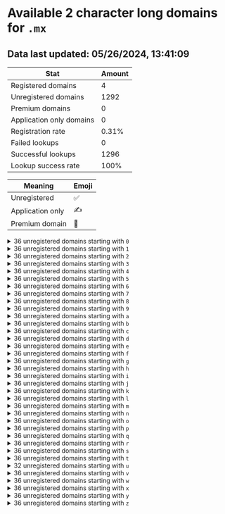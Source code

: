 # Available 2 character long domains for `.mx`

## Data last updated: 05/26/2024, 13:41:09

|Stat|Amount|
|--|--|
|Registered domains|4|
|Unregistered domains|1292|
|Premium domains|0|
|Application only domains|0|
|Registration rate|0.31%|
|Failed lookups|0|
|Successful lookups|1296|
|Lookup success rate|100%|


|Meaning|Emoji|
|--|--|
|Unregistered|:white_check_mark:|
|Application only|:writing_hand:|
|Premium domain|:gem:|

<details>
<summary>36 unregistered domains starting with <bold><code>0</code></bold></summary>

|Type|Domain|
|--|--|
|:white_check_mark:|`00.mx`|
|:white_check_mark:|`01.mx`|
|:white_check_mark:|`02.mx`|
|:white_check_mark:|`03.mx`|
|:white_check_mark:|`04.mx`|
|:white_check_mark:|`05.mx`|
|:white_check_mark:|`06.mx`|
|:white_check_mark:|`07.mx`|
|:white_check_mark:|`08.mx`|
|:white_check_mark:|`09.mx`|
|:white_check_mark:|`0a.mx`|
|:white_check_mark:|`0b.mx`|
|:white_check_mark:|`0c.mx`|
|:white_check_mark:|`0d.mx`|
|:white_check_mark:|`0e.mx`|
|:white_check_mark:|`0f.mx`|
|:white_check_mark:|`0g.mx`|
|:white_check_mark:|`0h.mx`|
|:white_check_mark:|`0i.mx`|
|:white_check_mark:|`0j.mx`|
|:white_check_mark:|`0k.mx`|
|:white_check_mark:|`0l.mx`|
|:white_check_mark:|`0m.mx`|
|:white_check_mark:|`0n.mx`|
|:white_check_mark:|`0o.mx`|
|:white_check_mark:|`0p.mx`|
|:white_check_mark:|`0q.mx`|
|:white_check_mark:|`0r.mx`|
|:white_check_mark:|`0s.mx`|
|:white_check_mark:|`0t.mx`|
|:white_check_mark:|`0u.mx`|
|:white_check_mark:|`0v.mx`|
|:white_check_mark:|`0w.mx`|
|:white_check_mark:|`0x.mx`|
|:white_check_mark:|`0y.mx`|
|:white_check_mark:|`0z.mx`|
</details>
<details>
<summary>36 unregistered domains starting with <bold><code>1</code></bold></summary>

|Type|Domain|
|--|--|
|:white_check_mark:|`10.mx`|
|:white_check_mark:|`11.mx`|
|:white_check_mark:|`12.mx`|
|:white_check_mark:|`13.mx`|
|:white_check_mark:|`14.mx`|
|:white_check_mark:|`15.mx`|
|:white_check_mark:|`16.mx`|
|:white_check_mark:|`17.mx`|
|:white_check_mark:|`18.mx`|
|:white_check_mark:|`19.mx`|
|:white_check_mark:|`1a.mx`|
|:white_check_mark:|`1b.mx`|
|:white_check_mark:|`1c.mx`|
|:white_check_mark:|`1d.mx`|
|:white_check_mark:|`1e.mx`|
|:white_check_mark:|`1f.mx`|
|:white_check_mark:|`1g.mx`|
|:white_check_mark:|`1h.mx`|
|:white_check_mark:|`1i.mx`|
|:white_check_mark:|`1j.mx`|
|:white_check_mark:|`1k.mx`|
|:white_check_mark:|`1l.mx`|
|:white_check_mark:|`1m.mx`|
|:white_check_mark:|`1n.mx`|
|:white_check_mark:|`1o.mx`|
|:white_check_mark:|`1p.mx`|
|:white_check_mark:|`1q.mx`|
|:white_check_mark:|`1r.mx`|
|:white_check_mark:|`1s.mx`|
|:white_check_mark:|`1t.mx`|
|:white_check_mark:|`1u.mx`|
|:white_check_mark:|`1v.mx`|
|:white_check_mark:|`1w.mx`|
|:white_check_mark:|`1x.mx`|
|:white_check_mark:|`1y.mx`|
|:white_check_mark:|`1z.mx`|
</details>
<details>
<summary>36 unregistered domains starting with <bold><code>2</code></bold></summary>

|Type|Domain|
|--|--|
|:white_check_mark:|`20.mx`|
|:white_check_mark:|`21.mx`|
|:white_check_mark:|`22.mx`|
|:white_check_mark:|`23.mx`|
|:white_check_mark:|`24.mx`|
|:white_check_mark:|`25.mx`|
|:white_check_mark:|`26.mx`|
|:white_check_mark:|`27.mx`|
|:white_check_mark:|`28.mx`|
|:white_check_mark:|`29.mx`|
|:white_check_mark:|`2a.mx`|
|:white_check_mark:|`2b.mx`|
|:white_check_mark:|`2c.mx`|
|:white_check_mark:|`2d.mx`|
|:white_check_mark:|`2e.mx`|
|:white_check_mark:|`2f.mx`|
|:white_check_mark:|`2g.mx`|
|:white_check_mark:|`2h.mx`|
|:white_check_mark:|`2i.mx`|
|:white_check_mark:|`2j.mx`|
|:white_check_mark:|`2k.mx`|
|:white_check_mark:|`2l.mx`|
|:white_check_mark:|`2m.mx`|
|:white_check_mark:|`2n.mx`|
|:white_check_mark:|`2o.mx`|
|:white_check_mark:|`2p.mx`|
|:white_check_mark:|`2q.mx`|
|:white_check_mark:|`2r.mx`|
|:white_check_mark:|`2s.mx`|
|:white_check_mark:|`2t.mx`|
|:white_check_mark:|`2u.mx`|
|:white_check_mark:|`2v.mx`|
|:white_check_mark:|`2w.mx`|
|:white_check_mark:|`2x.mx`|
|:white_check_mark:|`2y.mx`|
|:white_check_mark:|`2z.mx`|
</details>
<details>
<summary>36 unregistered domains starting with <bold><code>3</code></bold></summary>

|Type|Domain|
|--|--|
|:white_check_mark:|`30.mx`|
|:white_check_mark:|`31.mx`|
|:white_check_mark:|`32.mx`|
|:white_check_mark:|`33.mx`|
|:white_check_mark:|`34.mx`|
|:white_check_mark:|`35.mx`|
|:white_check_mark:|`36.mx`|
|:white_check_mark:|`37.mx`|
|:white_check_mark:|`38.mx`|
|:white_check_mark:|`39.mx`|
|:white_check_mark:|`3a.mx`|
|:white_check_mark:|`3b.mx`|
|:white_check_mark:|`3c.mx`|
|:white_check_mark:|`3d.mx`|
|:white_check_mark:|`3e.mx`|
|:white_check_mark:|`3f.mx`|
|:white_check_mark:|`3g.mx`|
|:white_check_mark:|`3h.mx`|
|:white_check_mark:|`3i.mx`|
|:white_check_mark:|`3j.mx`|
|:white_check_mark:|`3k.mx`|
|:white_check_mark:|`3l.mx`|
|:white_check_mark:|`3m.mx`|
|:white_check_mark:|`3n.mx`|
|:white_check_mark:|`3o.mx`|
|:white_check_mark:|`3p.mx`|
|:white_check_mark:|`3q.mx`|
|:white_check_mark:|`3r.mx`|
|:white_check_mark:|`3s.mx`|
|:white_check_mark:|`3t.mx`|
|:white_check_mark:|`3u.mx`|
|:white_check_mark:|`3v.mx`|
|:white_check_mark:|`3w.mx`|
|:white_check_mark:|`3x.mx`|
|:white_check_mark:|`3y.mx`|
|:white_check_mark:|`3z.mx`|
</details>
<details>
<summary>36 unregistered domains starting with <bold><code>4</code></bold></summary>

|Type|Domain|
|--|--|
|:white_check_mark:|`40.mx`|
|:white_check_mark:|`41.mx`|
|:white_check_mark:|`42.mx`|
|:white_check_mark:|`43.mx`|
|:white_check_mark:|`44.mx`|
|:white_check_mark:|`45.mx`|
|:white_check_mark:|`46.mx`|
|:white_check_mark:|`47.mx`|
|:white_check_mark:|`48.mx`|
|:white_check_mark:|`49.mx`|
|:white_check_mark:|`4a.mx`|
|:white_check_mark:|`4b.mx`|
|:white_check_mark:|`4c.mx`|
|:white_check_mark:|`4d.mx`|
|:white_check_mark:|`4e.mx`|
|:white_check_mark:|`4f.mx`|
|:white_check_mark:|`4g.mx`|
|:white_check_mark:|`4h.mx`|
|:white_check_mark:|`4i.mx`|
|:white_check_mark:|`4j.mx`|
|:white_check_mark:|`4k.mx`|
|:white_check_mark:|`4l.mx`|
|:white_check_mark:|`4m.mx`|
|:white_check_mark:|`4n.mx`|
|:white_check_mark:|`4o.mx`|
|:white_check_mark:|`4p.mx`|
|:white_check_mark:|`4q.mx`|
|:white_check_mark:|`4r.mx`|
|:white_check_mark:|`4s.mx`|
|:white_check_mark:|`4t.mx`|
|:white_check_mark:|`4u.mx`|
|:white_check_mark:|`4v.mx`|
|:white_check_mark:|`4w.mx`|
|:white_check_mark:|`4x.mx`|
|:white_check_mark:|`4y.mx`|
|:white_check_mark:|`4z.mx`|
</details>
<details>
<summary>36 unregistered domains starting with <bold><code>5</code></bold></summary>

|Type|Domain|
|--|--|
|:white_check_mark:|`50.mx`|
|:white_check_mark:|`51.mx`|
|:white_check_mark:|`52.mx`|
|:white_check_mark:|`53.mx`|
|:white_check_mark:|`54.mx`|
|:white_check_mark:|`55.mx`|
|:white_check_mark:|`56.mx`|
|:white_check_mark:|`57.mx`|
|:white_check_mark:|`58.mx`|
|:white_check_mark:|`59.mx`|
|:white_check_mark:|`5a.mx`|
|:white_check_mark:|`5b.mx`|
|:white_check_mark:|`5c.mx`|
|:white_check_mark:|`5d.mx`|
|:white_check_mark:|`5e.mx`|
|:white_check_mark:|`5f.mx`|
|:white_check_mark:|`5g.mx`|
|:white_check_mark:|`5h.mx`|
|:white_check_mark:|`5i.mx`|
|:white_check_mark:|`5j.mx`|
|:white_check_mark:|`5k.mx`|
|:white_check_mark:|`5l.mx`|
|:white_check_mark:|`5m.mx`|
|:white_check_mark:|`5n.mx`|
|:white_check_mark:|`5o.mx`|
|:white_check_mark:|`5p.mx`|
|:white_check_mark:|`5q.mx`|
|:white_check_mark:|`5r.mx`|
|:white_check_mark:|`5s.mx`|
|:white_check_mark:|`5t.mx`|
|:white_check_mark:|`5u.mx`|
|:white_check_mark:|`5v.mx`|
|:white_check_mark:|`5w.mx`|
|:white_check_mark:|`5x.mx`|
|:white_check_mark:|`5y.mx`|
|:white_check_mark:|`5z.mx`|
</details>
<details>
<summary>36 unregistered domains starting with <bold><code>6</code></bold></summary>

|Type|Domain|
|--|--|
|:white_check_mark:|`60.mx`|
|:white_check_mark:|`61.mx`|
|:white_check_mark:|`62.mx`|
|:white_check_mark:|`63.mx`|
|:white_check_mark:|`64.mx`|
|:white_check_mark:|`65.mx`|
|:white_check_mark:|`66.mx`|
|:white_check_mark:|`67.mx`|
|:white_check_mark:|`68.mx`|
|:white_check_mark:|`69.mx`|
|:white_check_mark:|`6a.mx`|
|:white_check_mark:|`6b.mx`|
|:white_check_mark:|`6c.mx`|
|:white_check_mark:|`6d.mx`|
|:white_check_mark:|`6e.mx`|
|:white_check_mark:|`6f.mx`|
|:white_check_mark:|`6g.mx`|
|:white_check_mark:|`6h.mx`|
|:white_check_mark:|`6i.mx`|
|:white_check_mark:|`6j.mx`|
|:white_check_mark:|`6k.mx`|
|:white_check_mark:|`6l.mx`|
|:white_check_mark:|`6m.mx`|
|:white_check_mark:|`6n.mx`|
|:white_check_mark:|`6o.mx`|
|:white_check_mark:|`6p.mx`|
|:white_check_mark:|`6q.mx`|
|:white_check_mark:|`6r.mx`|
|:white_check_mark:|`6s.mx`|
|:white_check_mark:|`6t.mx`|
|:white_check_mark:|`6u.mx`|
|:white_check_mark:|`6v.mx`|
|:white_check_mark:|`6w.mx`|
|:white_check_mark:|`6x.mx`|
|:white_check_mark:|`6y.mx`|
|:white_check_mark:|`6z.mx`|
</details>
<details>
<summary>36 unregistered domains starting with <bold><code>7</code></bold></summary>

|Type|Domain|
|--|--|
|:white_check_mark:|`70.mx`|
|:white_check_mark:|`71.mx`|
|:white_check_mark:|`72.mx`|
|:white_check_mark:|`73.mx`|
|:white_check_mark:|`74.mx`|
|:white_check_mark:|`75.mx`|
|:white_check_mark:|`76.mx`|
|:white_check_mark:|`77.mx`|
|:white_check_mark:|`78.mx`|
|:white_check_mark:|`79.mx`|
|:white_check_mark:|`7a.mx`|
|:white_check_mark:|`7b.mx`|
|:white_check_mark:|`7c.mx`|
|:white_check_mark:|`7d.mx`|
|:white_check_mark:|`7e.mx`|
|:white_check_mark:|`7f.mx`|
|:white_check_mark:|`7g.mx`|
|:white_check_mark:|`7h.mx`|
|:white_check_mark:|`7i.mx`|
|:white_check_mark:|`7j.mx`|
|:white_check_mark:|`7k.mx`|
|:white_check_mark:|`7l.mx`|
|:white_check_mark:|`7m.mx`|
|:white_check_mark:|`7n.mx`|
|:white_check_mark:|`7o.mx`|
|:white_check_mark:|`7p.mx`|
|:white_check_mark:|`7q.mx`|
|:white_check_mark:|`7r.mx`|
|:white_check_mark:|`7s.mx`|
|:white_check_mark:|`7t.mx`|
|:white_check_mark:|`7u.mx`|
|:white_check_mark:|`7v.mx`|
|:white_check_mark:|`7w.mx`|
|:white_check_mark:|`7x.mx`|
|:white_check_mark:|`7y.mx`|
|:white_check_mark:|`7z.mx`|
</details>
<details>
<summary>36 unregistered domains starting with <bold><code>8</code></bold></summary>

|Type|Domain|
|--|--|
|:white_check_mark:|`80.mx`|
|:white_check_mark:|`81.mx`|
|:white_check_mark:|`82.mx`|
|:white_check_mark:|`83.mx`|
|:white_check_mark:|`84.mx`|
|:white_check_mark:|`85.mx`|
|:white_check_mark:|`86.mx`|
|:white_check_mark:|`87.mx`|
|:white_check_mark:|`88.mx`|
|:white_check_mark:|`89.mx`|
|:white_check_mark:|`8a.mx`|
|:white_check_mark:|`8b.mx`|
|:white_check_mark:|`8c.mx`|
|:white_check_mark:|`8d.mx`|
|:white_check_mark:|`8e.mx`|
|:white_check_mark:|`8f.mx`|
|:white_check_mark:|`8g.mx`|
|:white_check_mark:|`8h.mx`|
|:white_check_mark:|`8i.mx`|
|:white_check_mark:|`8j.mx`|
|:white_check_mark:|`8k.mx`|
|:white_check_mark:|`8l.mx`|
|:white_check_mark:|`8m.mx`|
|:white_check_mark:|`8n.mx`|
|:white_check_mark:|`8o.mx`|
|:white_check_mark:|`8p.mx`|
|:white_check_mark:|`8q.mx`|
|:white_check_mark:|`8r.mx`|
|:white_check_mark:|`8s.mx`|
|:white_check_mark:|`8t.mx`|
|:white_check_mark:|`8u.mx`|
|:white_check_mark:|`8v.mx`|
|:white_check_mark:|`8w.mx`|
|:white_check_mark:|`8x.mx`|
|:white_check_mark:|`8y.mx`|
|:white_check_mark:|`8z.mx`|
</details>
<details>
<summary>36 unregistered domains starting with <bold><code>9</code></bold></summary>

|Type|Domain|
|--|--|
|:white_check_mark:|`90.mx`|
|:white_check_mark:|`91.mx`|
|:white_check_mark:|`92.mx`|
|:white_check_mark:|`93.mx`|
|:white_check_mark:|`94.mx`|
|:white_check_mark:|`95.mx`|
|:white_check_mark:|`96.mx`|
|:white_check_mark:|`97.mx`|
|:white_check_mark:|`98.mx`|
|:white_check_mark:|`99.mx`|
|:white_check_mark:|`9a.mx`|
|:white_check_mark:|`9b.mx`|
|:white_check_mark:|`9c.mx`|
|:white_check_mark:|`9d.mx`|
|:white_check_mark:|`9e.mx`|
|:white_check_mark:|`9f.mx`|
|:white_check_mark:|`9g.mx`|
|:white_check_mark:|`9h.mx`|
|:white_check_mark:|`9i.mx`|
|:white_check_mark:|`9j.mx`|
|:white_check_mark:|`9k.mx`|
|:white_check_mark:|`9l.mx`|
|:white_check_mark:|`9m.mx`|
|:white_check_mark:|`9n.mx`|
|:white_check_mark:|`9o.mx`|
|:white_check_mark:|`9p.mx`|
|:white_check_mark:|`9q.mx`|
|:white_check_mark:|`9r.mx`|
|:white_check_mark:|`9s.mx`|
|:white_check_mark:|`9t.mx`|
|:white_check_mark:|`9u.mx`|
|:white_check_mark:|`9v.mx`|
|:white_check_mark:|`9w.mx`|
|:white_check_mark:|`9x.mx`|
|:white_check_mark:|`9y.mx`|
|:white_check_mark:|`9z.mx`|
</details>
<details>
<summary>36 unregistered domains starting with <bold><code>a</code></bold></summary>

|Type|Domain|
|--|--|
|:white_check_mark:|`a0.mx`|
|:white_check_mark:|`a1.mx`|
|:white_check_mark:|`a2.mx`|
|:white_check_mark:|`a3.mx`|
|:white_check_mark:|`a4.mx`|
|:white_check_mark:|`a5.mx`|
|:white_check_mark:|`a6.mx`|
|:white_check_mark:|`a7.mx`|
|:white_check_mark:|`a8.mx`|
|:white_check_mark:|`a9.mx`|
|:white_check_mark:|`aa.mx`|
|:white_check_mark:|`ab.mx`|
|:white_check_mark:|`ac.mx`|
|:white_check_mark:|`ad.mx`|
|:white_check_mark:|`ae.mx`|
|:white_check_mark:|`af.mx`|
|:white_check_mark:|`ag.mx`|
|:white_check_mark:|`ah.mx`|
|:white_check_mark:|`ai.mx`|
|:white_check_mark:|`aj.mx`|
|:white_check_mark:|`ak.mx`|
|:white_check_mark:|`al.mx`|
|:white_check_mark:|`am.mx`|
|:white_check_mark:|`an.mx`|
|:white_check_mark:|`ao.mx`|
|:white_check_mark:|`ap.mx`|
|:white_check_mark:|`aq.mx`|
|:white_check_mark:|`ar.mx`|
|:white_check_mark:|`as.mx`|
|:white_check_mark:|`at.mx`|
|:white_check_mark:|`au.mx`|
|:white_check_mark:|`av.mx`|
|:white_check_mark:|`aw.mx`|
|:white_check_mark:|`ax.mx`|
|:white_check_mark:|`ay.mx`|
|:white_check_mark:|`az.mx`|
</details>
<details>
<summary>36 unregistered domains starting with <bold><code>b</code></bold></summary>

|Type|Domain|
|--|--|
|:white_check_mark:|`b0.mx`|
|:white_check_mark:|`b1.mx`|
|:white_check_mark:|`b2.mx`|
|:white_check_mark:|`b3.mx`|
|:white_check_mark:|`b4.mx`|
|:white_check_mark:|`b5.mx`|
|:white_check_mark:|`b6.mx`|
|:white_check_mark:|`b7.mx`|
|:white_check_mark:|`b8.mx`|
|:white_check_mark:|`b9.mx`|
|:white_check_mark:|`ba.mx`|
|:white_check_mark:|`bb.mx`|
|:white_check_mark:|`bc.mx`|
|:white_check_mark:|`bd.mx`|
|:white_check_mark:|`be.mx`|
|:white_check_mark:|`bf.mx`|
|:white_check_mark:|`bg.mx`|
|:white_check_mark:|`bh.mx`|
|:white_check_mark:|`bi.mx`|
|:white_check_mark:|`bj.mx`|
|:white_check_mark:|`bk.mx`|
|:white_check_mark:|`bl.mx`|
|:white_check_mark:|`bm.mx`|
|:white_check_mark:|`bn.mx`|
|:white_check_mark:|`bo.mx`|
|:white_check_mark:|`bp.mx`|
|:white_check_mark:|`bq.mx`|
|:white_check_mark:|`br.mx`|
|:white_check_mark:|`bs.mx`|
|:white_check_mark:|`bt.mx`|
|:white_check_mark:|`bu.mx`|
|:white_check_mark:|`bv.mx`|
|:white_check_mark:|`bw.mx`|
|:white_check_mark:|`bx.mx`|
|:white_check_mark:|`by.mx`|
|:white_check_mark:|`bz.mx`|
</details>
<details>
<summary>36 unregistered domains starting with <bold><code>c</code></bold></summary>

|Type|Domain|
|--|--|
|:white_check_mark:|`c0.mx`|
|:white_check_mark:|`c1.mx`|
|:white_check_mark:|`c2.mx`|
|:white_check_mark:|`c3.mx`|
|:white_check_mark:|`c4.mx`|
|:white_check_mark:|`c5.mx`|
|:white_check_mark:|`c6.mx`|
|:white_check_mark:|`c7.mx`|
|:white_check_mark:|`c8.mx`|
|:white_check_mark:|`c9.mx`|
|:white_check_mark:|`ca.mx`|
|:white_check_mark:|`cb.mx`|
|:white_check_mark:|`cc.mx`|
|:white_check_mark:|`cd.mx`|
|:white_check_mark:|`ce.mx`|
|:white_check_mark:|`cf.mx`|
|:white_check_mark:|`cg.mx`|
|:white_check_mark:|`ch.mx`|
|:white_check_mark:|`ci.mx`|
|:white_check_mark:|`cj.mx`|
|:white_check_mark:|`ck.mx`|
|:white_check_mark:|`cl.mx`|
|:white_check_mark:|`cm.mx`|
|:white_check_mark:|`cn.mx`|
|:white_check_mark:|`co.mx`|
|:white_check_mark:|`cp.mx`|
|:white_check_mark:|`cq.mx`|
|:white_check_mark:|`cr.mx`|
|:white_check_mark:|`cs.mx`|
|:white_check_mark:|`ct.mx`|
|:white_check_mark:|`cu.mx`|
|:white_check_mark:|`cv.mx`|
|:white_check_mark:|`cw.mx`|
|:white_check_mark:|`cx.mx`|
|:white_check_mark:|`cy.mx`|
|:white_check_mark:|`cz.mx`|
</details>
<details>
<summary>36 unregistered domains starting with <bold><code>d</code></bold></summary>

|Type|Domain|
|--|--|
|:white_check_mark:|`d0.mx`|
|:white_check_mark:|`d1.mx`|
|:white_check_mark:|`d2.mx`|
|:white_check_mark:|`d3.mx`|
|:white_check_mark:|`d4.mx`|
|:white_check_mark:|`d5.mx`|
|:white_check_mark:|`d6.mx`|
|:white_check_mark:|`d7.mx`|
|:white_check_mark:|`d8.mx`|
|:white_check_mark:|`d9.mx`|
|:white_check_mark:|`da.mx`|
|:white_check_mark:|`db.mx`|
|:white_check_mark:|`dc.mx`|
|:white_check_mark:|`dd.mx`|
|:white_check_mark:|`de.mx`|
|:white_check_mark:|`df.mx`|
|:white_check_mark:|`dg.mx`|
|:white_check_mark:|`dh.mx`|
|:white_check_mark:|`di.mx`|
|:white_check_mark:|`dj.mx`|
|:white_check_mark:|`dk.mx`|
|:white_check_mark:|`dl.mx`|
|:white_check_mark:|`dm.mx`|
|:white_check_mark:|`dn.mx`|
|:white_check_mark:|`do.mx`|
|:white_check_mark:|`dp.mx`|
|:white_check_mark:|`dq.mx`|
|:white_check_mark:|`dr.mx`|
|:white_check_mark:|`ds.mx`|
|:white_check_mark:|`dt.mx`|
|:white_check_mark:|`du.mx`|
|:white_check_mark:|`dv.mx`|
|:white_check_mark:|`dw.mx`|
|:white_check_mark:|`dx.mx`|
|:white_check_mark:|`dy.mx`|
|:white_check_mark:|`dz.mx`|
</details>
<details>
<summary>36 unregistered domains starting with <bold><code>e</code></bold></summary>

|Type|Domain|
|--|--|
|:white_check_mark:|`e0.mx`|
|:white_check_mark:|`e1.mx`|
|:white_check_mark:|`e2.mx`|
|:white_check_mark:|`e3.mx`|
|:white_check_mark:|`e4.mx`|
|:white_check_mark:|`e5.mx`|
|:white_check_mark:|`e6.mx`|
|:white_check_mark:|`e7.mx`|
|:white_check_mark:|`e8.mx`|
|:white_check_mark:|`e9.mx`|
|:white_check_mark:|`ea.mx`|
|:white_check_mark:|`eb.mx`|
|:white_check_mark:|`ec.mx`|
|:white_check_mark:|`ed.mx`|
|:white_check_mark:|`ee.mx`|
|:white_check_mark:|`ef.mx`|
|:white_check_mark:|`eg.mx`|
|:white_check_mark:|`eh.mx`|
|:white_check_mark:|`ei.mx`|
|:white_check_mark:|`ej.mx`|
|:white_check_mark:|`ek.mx`|
|:white_check_mark:|`el.mx`|
|:white_check_mark:|`em.mx`|
|:white_check_mark:|`en.mx`|
|:white_check_mark:|`eo.mx`|
|:white_check_mark:|`ep.mx`|
|:white_check_mark:|`eq.mx`|
|:white_check_mark:|`er.mx`|
|:white_check_mark:|`es.mx`|
|:white_check_mark:|`et.mx`|
|:white_check_mark:|`eu.mx`|
|:white_check_mark:|`ev.mx`|
|:white_check_mark:|`ew.mx`|
|:white_check_mark:|`ex.mx`|
|:white_check_mark:|`ey.mx`|
|:white_check_mark:|`ez.mx`|
</details>
<details>
<summary>36 unregistered domains starting with <bold><code>f</code></bold></summary>

|Type|Domain|
|--|--|
|:white_check_mark:|`f0.mx`|
|:white_check_mark:|`f1.mx`|
|:white_check_mark:|`f2.mx`|
|:white_check_mark:|`f3.mx`|
|:white_check_mark:|`f4.mx`|
|:white_check_mark:|`f5.mx`|
|:white_check_mark:|`f6.mx`|
|:white_check_mark:|`f7.mx`|
|:white_check_mark:|`f8.mx`|
|:white_check_mark:|`f9.mx`|
|:white_check_mark:|`fa.mx`|
|:white_check_mark:|`fb.mx`|
|:white_check_mark:|`fc.mx`|
|:white_check_mark:|`fd.mx`|
|:white_check_mark:|`fe.mx`|
|:white_check_mark:|`ff.mx`|
|:white_check_mark:|`fg.mx`|
|:white_check_mark:|`fh.mx`|
|:white_check_mark:|`fi.mx`|
|:white_check_mark:|`fj.mx`|
|:white_check_mark:|`fk.mx`|
|:white_check_mark:|`fl.mx`|
|:white_check_mark:|`fm.mx`|
|:white_check_mark:|`fn.mx`|
|:white_check_mark:|`fo.mx`|
|:white_check_mark:|`fp.mx`|
|:white_check_mark:|`fq.mx`|
|:white_check_mark:|`fr.mx`|
|:white_check_mark:|`fs.mx`|
|:white_check_mark:|`ft.mx`|
|:white_check_mark:|`fu.mx`|
|:white_check_mark:|`fv.mx`|
|:white_check_mark:|`fw.mx`|
|:white_check_mark:|`fx.mx`|
|:white_check_mark:|`fy.mx`|
|:white_check_mark:|`fz.mx`|
</details>
<details>
<summary>36 unregistered domains starting with <bold><code>g</code></bold></summary>

|Type|Domain|
|--|--|
|:white_check_mark:|`g0.mx`|
|:white_check_mark:|`g1.mx`|
|:white_check_mark:|`g2.mx`|
|:white_check_mark:|`g3.mx`|
|:white_check_mark:|`g4.mx`|
|:white_check_mark:|`g5.mx`|
|:white_check_mark:|`g6.mx`|
|:white_check_mark:|`g7.mx`|
|:white_check_mark:|`g8.mx`|
|:white_check_mark:|`g9.mx`|
|:white_check_mark:|`ga.mx`|
|:white_check_mark:|`gb.mx`|
|:white_check_mark:|`gc.mx`|
|:white_check_mark:|`gd.mx`|
|:white_check_mark:|`ge.mx`|
|:white_check_mark:|`gf.mx`|
|:white_check_mark:|`gg.mx`|
|:white_check_mark:|`gh.mx`|
|:white_check_mark:|`gi.mx`|
|:white_check_mark:|`gj.mx`|
|:white_check_mark:|`gk.mx`|
|:white_check_mark:|`gl.mx`|
|:white_check_mark:|`gm.mx`|
|:white_check_mark:|`gn.mx`|
|:white_check_mark:|`go.mx`|
|:white_check_mark:|`gp.mx`|
|:white_check_mark:|`gq.mx`|
|:white_check_mark:|`gr.mx`|
|:white_check_mark:|`gs.mx`|
|:white_check_mark:|`gt.mx`|
|:white_check_mark:|`gu.mx`|
|:white_check_mark:|`gv.mx`|
|:white_check_mark:|`gw.mx`|
|:white_check_mark:|`gx.mx`|
|:white_check_mark:|`gy.mx`|
|:white_check_mark:|`gz.mx`|
</details>
<details>
<summary>36 unregistered domains starting with <bold><code>h</code></bold></summary>

|Type|Domain|
|--|--|
|:white_check_mark:|`h0.mx`|
|:white_check_mark:|`h1.mx`|
|:white_check_mark:|`h2.mx`|
|:white_check_mark:|`h3.mx`|
|:white_check_mark:|`h4.mx`|
|:white_check_mark:|`h5.mx`|
|:white_check_mark:|`h6.mx`|
|:white_check_mark:|`h7.mx`|
|:white_check_mark:|`h8.mx`|
|:white_check_mark:|`h9.mx`|
|:white_check_mark:|`ha.mx`|
|:white_check_mark:|`hb.mx`|
|:white_check_mark:|`hc.mx`|
|:white_check_mark:|`hd.mx`|
|:white_check_mark:|`he.mx`|
|:white_check_mark:|`hf.mx`|
|:white_check_mark:|`hg.mx`|
|:white_check_mark:|`hh.mx`|
|:white_check_mark:|`hi.mx`|
|:white_check_mark:|`hj.mx`|
|:white_check_mark:|`hk.mx`|
|:white_check_mark:|`hl.mx`|
|:white_check_mark:|`hm.mx`|
|:white_check_mark:|`hn.mx`|
|:white_check_mark:|`ho.mx`|
|:white_check_mark:|`hp.mx`|
|:white_check_mark:|`hq.mx`|
|:white_check_mark:|`hr.mx`|
|:white_check_mark:|`hs.mx`|
|:white_check_mark:|`ht.mx`|
|:white_check_mark:|`hu.mx`|
|:white_check_mark:|`hv.mx`|
|:white_check_mark:|`hw.mx`|
|:white_check_mark:|`hx.mx`|
|:white_check_mark:|`hy.mx`|
|:white_check_mark:|`hz.mx`|
</details>
<details>
<summary>36 unregistered domains starting with <bold><code>i</code></bold></summary>

|Type|Domain|
|--|--|
|:white_check_mark:|`i0.mx`|
|:white_check_mark:|`i1.mx`|
|:white_check_mark:|`i2.mx`|
|:white_check_mark:|`i3.mx`|
|:white_check_mark:|`i4.mx`|
|:white_check_mark:|`i5.mx`|
|:white_check_mark:|`i6.mx`|
|:white_check_mark:|`i7.mx`|
|:white_check_mark:|`i8.mx`|
|:white_check_mark:|`i9.mx`|
|:white_check_mark:|`ia.mx`|
|:white_check_mark:|`ib.mx`|
|:white_check_mark:|`ic.mx`|
|:white_check_mark:|`id.mx`|
|:white_check_mark:|`ie.mx`|
|:white_check_mark:|`if.mx`|
|:white_check_mark:|`ig.mx`|
|:white_check_mark:|`ih.mx`|
|:white_check_mark:|`ii.mx`|
|:white_check_mark:|`ij.mx`|
|:white_check_mark:|`ik.mx`|
|:white_check_mark:|`il.mx`|
|:white_check_mark:|`im.mx`|
|:white_check_mark:|`in.mx`|
|:white_check_mark:|`io.mx`|
|:white_check_mark:|`ip.mx`|
|:white_check_mark:|`iq.mx`|
|:white_check_mark:|`ir.mx`|
|:white_check_mark:|`is.mx`|
|:white_check_mark:|`it.mx`|
|:white_check_mark:|`iu.mx`|
|:white_check_mark:|`iv.mx`|
|:white_check_mark:|`iw.mx`|
|:white_check_mark:|`ix.mx`|
|:white_check_mark:|`iy.mx`|
|:white_check_mark:|`iz.mx`|
</details>
<details>
<summary>36 unregistered domains starting with <bold><code>j</code></bold></summary>

|Type|Domain|
|--|--|
|:white_check_mark:|`j0.mx`|
|:white_check_mark:|`j1.mx`|
|:white_check_mark:|`j2.mx`|
|:white_check_mark:|`j3.mx`|
|:white_check_mark:|`j4.mx`|
|:white_check_mark:|`j5.mx`|
|:white_check_mark:|`j6.mx`|
|:white_check_mark:|`j7.mx`|
|:white_check_mark:|`j8.mx`|
|:white_check_mark:|`j9.mx`|
|:white_check_mark:|`ja.mx`|
|:white_check_mark:|`jb.mx`|
|:white_check_mark:|`jc.mx`|
|:white_check_mark:|`jd.mx`|
|:white_check_mark:|`je.mx`|
|:white_check_mark:|`jf.mx`|
|:white_check_mark:|`jg.mx`|
|:white_check_mark:|`jh.mx`|
|:white_check_mark:|`ji.mx`|
|:white_check_mark:|`jj.mx`|
|:white_check_mark:|`jk.mx`|
|:white_check_mark:|`jl.mx`|
|:white_check_mark:|`jm.mx`|
|:white_check_mark:|`jn.mx`|
|:white_check_mark:|`jo.mx`|
|:white_check_mark:|`jp.mx`|
|:white_check_mark:|`jq.mx`|
|:white_check_mark:|`jr.mx`|
|:white_check_mark:|`js.mx`|
|:white_check_mark:|`jt.mx`|
|:white_check_mark:|`ju.mx`|
|:white_check_mark:|`jv.mx`|
|:white_check_mark:|`jw.mx`|
|:white_check_mark:|`jx.mx`|
|:white_check_mark:|`jy.mx`|
|:white_check_mark:|`jz.mx`|
</details>
<details>
<summary>36 unregistered domains starting with <bold><code>k</code></bold></summary>

|Type|Domain|
|--|--|
|:white_check_mark:|`k0.mx`|
|:white_check_mark:|`k1.mx`|
|:white_check_mark:|`k2.mx`|
|:white_check_mark:|`k3.mx`|
|:white_check_mark:|`k4.mx`|
|:white_check_mark:|`k5.mx`|
|:white_check_mark:|`k6.mx`|
|:white_check_mark:|`k7.mx`|
|:white_check_mark:|`k8.mx`|
|:white_check_mark:|`k9.mx`|
|:white_check_mark:|`ka.mx`|
|:white_check_mark:|`kb.mx`|
|:white_check_mark:|`kc.mx`|
|:white_check_mark:|`kd.mx`|
|:white_check_mark:|`ke.mx`|
|:white_check_mark:|`kf.mx`|
|:white_check_mark:|`kg.mx`|
|:white_check_mark:|`kh.mx`|
|:white_check_mark:|`ki.mx`|
|:white_check_mark:|`kj.mx`|
|:white_check_mark:|`kk.mx`|
|:white_check_mark:|`kl.mx`|
|:white_check_mark:|`km.mx`|
|:white_check_mark:|`kn.mx`|
|:white_check_mark:|`ko.mx`|
|:white_check_mark:|`kp.mx`|
|:white_check_mark:|`kq.mx`|
|:white_check_mark:|`kr.mx`|
|:white_check_mark:|`ks.mx`|
|:white_check_mark:|`kt.mx`|
|:white_check_mark:|`ku.mx`|
|:white_check_mark:|`kv.mx`|
|:white_check_mark:|`kw.mx`|
|:white_check_mark:|`kx.mx`|
|:white_check_mark:|`ky.mx`|
|:white_check_mark:|`kz.mx`|
</details>
<details>
<summary>36 unregistered domains starting with <bold><code>l</code></bold></summary>

|Type|Domain|
|--|--|
|:white_check_mark:|`l0.mx`|
|:white_check_mark:|`l1.mx`|
|:white_check_mark:|`l2.mx`|
|:white_check_mark:|`l3.mx`|
|:white_check_mark:|`l4.mx`|
|:white_check_mark:|`l5.mx`|
|:white_check_mark:|`l6.mx`|
|:white_check_mark:|`l7.mx`|
|:white_check_mark:|`l8.mx`|
|:white_check_mark:|`l9.mx`|
|:white_check_mark:|`la.mx`|
|:white_check_mark:|`lb.mx`|
|:white_check_mark:|`lc.mx`|
|:white_check_mark:|`ld.mx`|
|:white_check_mark:|`le.mx`|
|:white_check_mark:|`lf.mx`|
|:white_check_mark:|`lg.mx`|
|:white_check_mark:|`lh.mx`|
|:white_check_mark:|`li.mx`|
|:white_check_mark:|`lj.mx`|
|:white_check_mark:|`lk.mx`|
|:white_check_mark:|`ll.mx`|
|:white_check_mark:|`lm.mx`|
|:white_check_mark:|`ln.mx`|
|:white_check_mark:|`lo.mx`|
|:white_check_mark:|`lp.mx`|
|:white_check_mark:|`lq.mx`|
|:white_check_mark:|`lr.mx`|
|:white_check_mark:|`ls.mx`|
|:white_check_mark:|`lt.mx`|
|:white_check_mark:|`lu.mx`|
|:white_check_mark:|`lv.mx`|
|:white_check_mark:|`lw.mx`|
|:white_check_mark:|`lx.mx`|
|:white_check_mark:|`ly.mx`|
|:white_check_mark:|`lz.mx`|
</details>
<details>
<summary>36 unregistered domains starting with <bold><code>m</code></bold></summary>

|Type|Domain|
|--|--|
|:white_check_mark:|`m0.mx`|
|:white_check_mark:|`m1.mx`|
|:white_check_mark:|`m2.mx`|
|:white_check_mark:|`m3.mx`|
|:white_check_mark:|`m4.mx`|
|:white_check_mark:|`m5.mx`|
|:white_check_mark:|`m6.mx`|
|:white_check_mark:|`m7.mx`|
|:white_check_mark:|`m8.mx`|
|:white_check_mark:|`m9.mx`|
|:white_check_mark:|`ma.mx`|
|:white_check_mark:|`mb.mx`|
|:white_check_mark:|`mc.mx`|
|:white_check_mark:|`md.mx`|
|:white_check_mark:|`me.mx`|
|:white_check_mark:|`mf.mx`|
|:white_check_mark:|`mg.mx`|
|:white_check_mark:|`mh.mx`|
|:white_check_mark:|`mi.mx`|
|:white_check_mark:|`mj.mx`|
|:white_check_mark:|`mk.mx`|
|:white_check_mark:|`ml.mx`|
|:white_check_mark:|`mm.mx`|
|:white_check_mark:|`mn.mx`|
|:white_check_mark:|`mo.mx`|
|:white_check_mark:|`mp.mx`|
|:white_check_mark:|`mq.mx`|
|:white_check_mark:|`mr.mx`|
|:white_check_mark:|`ms.mx`|
|:white_check_mark:|`mt.mx`|
|:white_check_mark:|`mu.mx`|
|:white_check_mark:|`mv.mx`|
|:white_check_mark:|`mw.mx`|
|:white_check_mark:|`mx.mx`|
|:white_check_mark:|`my.mx`|
|:white_check_mark:|`mz.mx`|
</details>
<details>
<summary>36 unregistered domains starting with <bold><code>n</code></bold></summary>

|Type|Domain|
|--|--|
|:white_check_mark:|`n0.mx`|
|:white_check_mark:|`n1.mx`|
|:white_check_mark:|`n2.mx`|
|:white_check_mark:|`n3.mx`|
|:white_check_mark:|`n4.mx`|
|:white_check_mark:|`n5.mx`|
|:white_check_mark:|`n6.mx`|
|:white_check_mark:|`n7.mx`|
|:white_check_mark:|`n8.mx`|
|:white_check_mark:|`n9.mx`|
|:white_check_mark:|`na.mx`|
|:white_check_mark:|`nb.mx`|
|:white_check_mark:|`nc.mx`|
|:white_check_mark:|`nd.mx`|
|:white_check_mark:|`ne.mx`|
|:white_check_mark:|`nf.mx`|
|:white_check_mark:|`ng.mx`|
|:white_check_mark:|`nh.mx`|
|:white_check_mark:|`ni.mx`|
|:white_check_mark:|`nj.mx`|
|:white_check_mark:|`nk.mx`|
|:white_check_mark:|`nl.mx`|
|:white_check_mark:|`nm.mx`|
|:white_check_mark:|`nn.mx`|
|:white_check_mark:|`no.mx`|
|:white_check_mark:|`np.mx`|
|:white_check_mark:|`nq.mx`|
|:white_check_mark:|`nr.mx`|
|:white_check_mark:|`ns.mx`|
|:white_check_mark:|`nt.mx`|
|:white_check_mark:|`nu.mx`|
|:white_check_mark:|`nv.mx`|
|:white_check_mark:|`nw.mx`|
|:white_check_mark:|`nx.mx`|
|:white_check_mark:|`ny.mx`|
|:white_check_mark:|`nz.mx`|
</details>
<details>
<summary>36 unregistered domains starting with <bold><code>o</code></bold></summary>

|Type|Domain|
|--|--|
|:white_check_mark:|`o0.mx`|
|:white_check_mark:|`o1.mx`|
|:white_check_mark:|`o2.mx`|
|:white_check_mark:|`o3.mx`|
|:white_check_mark:|`o4.mx`|
|:white_check_mark:|`o5.mx`|
|:white_check_mark:|`o6.mx`|
|:white_check_mark:|`o7.mx`|
|:white_check_mark:|`o8.mx`|
|:white_check_mark:|`o9.mx`|
|:white_check_mark:|`oa.mx`|
|:white_check_mark:|`ob.mx`|
|:white_check_mark:|`oc.mx`|
|:white_check_mark:|`od.mx`|
|:white_check_mark:|`oe.mx`|
|:white_check_mark:|`of.mx`|
|:white_check_mark:|`og.mx`|
|:white_check_mark:|`oh.mx`|
|:white_check_mark:|`oi.mx`|
|:white_check_mark:|`oj.mx`|
|:white_check_mark:|`ok.mx`|
|:white_check_mark:|`ol.mx`|
|:white_check_mark:|`om.mx`|
|:white_check_mark:|`on.mx`|
|:white_check_mark:|`oo.mx`|
|:white_check_mark:|`op.mx`|
|:white_check_mark:|`oq.mx`|
|:white_check_mark:|`or.mx`|
|:white_check_mark:|`os.mx`|
|:white_check_mark:|`ot.mx`|
|:white_check_mark:|`ou.mx`|
|:white_check_mark:|`ov.mx`|
|:white_check_mark:|`ow.mx`|
|:white_check_mark:|`ox.mx`|
|:white_check_mark:|`oy.mx`|
|:white_check_mark:|`oz.mx`|
</details>
<details>
<summary>36 unregistered domains starting with <bold><code>p</code></bold></summary>

|Type|Domain|
|--|--|
|:white_check_mark:|`p0.mx`|
|:white_check_mark:|`p1.mx`|
|:white_check_mark:|`p2.mx`|
|:white_check_mark:|`p3.mx`|
|:white_check_mark:|`p4.mx`|
|:white_check_mark:|`p5.mx`|
|:white_check_mark:|`p6.mx`|
|:white_check_mark:|`p7.mx`|
|:white_check_mark:|`p8.mx`|
|:white_check_mark:|`p9.mx`|
|:white_check_mark:|`pa.mx`|
|:white_check_mark:|`pb.mx`|
|:white_check_mark:|`pc.mx`|
|:white_check_mark:|`pd.mx`|
|:white_check_mark:|`pe.mx`|
|:white_check_mark:|`pf.mx`|
|:white_check_mark:|`pg.mx`|
|:white_check_mark:|`ph.mx`|
|:white_check_mark:|`pi.mx`|
|:white_check_mark:|`pj.mx`|
|:white_check_mark:|`pk.mx`|
|:white_check_mark:|`pl.mx`|
|:white_check_mark:|`pm.mx`|
|:white_check_mark:|`pn.mx`|
|:white_check_mark:|`po.mx`|
|:white_check_mark:|`pp.mx`|
|:white_check_mark:|`pq.mx`|
|:white_check_mark:|`pr.mx`|
|:white_check_mark:|`ps.mx`|
|:white_check_mark:|`pt.mx`|
|:white_check_mark:|`pu.mx`|
|:white_check_mark:|`pv.mx`|
|:white_check_mark:|`pw.mx`|
|:white_check_mark:|`px.mx`|
|:white_check_mark:|`py.mx`|
|:white_check_mark:|`pz.mx`|
</details>
<details>
<summary>36 unregistered domains starting with <bold><code>q</code></bold></summary>

|Type|Domain|
|--|--|
|:white_check_mark:|`q0.mx`|
|:white_check_mark:|`q1.mx`|
|:white_check_mark:|`q2.mx`|
|:white_check_mark:|`q3.mx`|
|:white_check_mark:|`q4.mx`|
|:white_check_mark:|`q5.mx`|
|:white_check_mark:|`q6.mx`|
|:white_check_mark:|`q7.mx`|
|:white_check_mark:|`q8.mx`|
|:white_check_mark:|`q9.mx`|
|:white_check_mark:|`qa.mx`|
|:white_check_mark:|`qb.mx`|
|:white_check_mark:|`qc.mx`|
|:white_check_mark:|`qd.mx`|
|:white_check_mark:|`qe.mx`|
|:white_check_mark:|`qf.mx`|
|:white_check_mark:|`qg.mx`|
|:white_check_mark:|`qh.mx`|
|:white_check_mark:|`qi.mx`|
|:white_check_mark:|`qj.mx`|
|:white_check_mark:|`qk.mx`|
|:white_check_mark:|`ql.mx`|
|:white_check_mark:|`qm.mx`|
|:white_check_mark:|`qn.mx`|
|:white_check_mark:|`qo.mx`|
|:white_check_mark:|`qp.mx`|
|:white_check_mark:|`qq.mx`|
|:white_check_mark:|`qr.mx`|
|:white_check_mark:|`qs.mx`|
|:white_check_mark:|`qt.mx`|
|:white_check_mark:|`qu.mx`|
|:white_check_mark:|`qv.mx`|
|:white_check_mark:|`qw.mx`|
|:white_check_mark:|`qx.mx`|
|:white_check_mark:|`qy.mx`|
|:white_check_mark:|`qz.mx`|
</details>
<details>
<summary>36 unregistered domains starting with <bold><code>r</code></bold></summary>

|Type|Domain|
|--|--|
|:white_check_mark:|`r0.mx`|
|:white_check_mark:|`r1.mx`|
|:white_check_mark:|`r2.mx`|
|:white_check_mark:|`r3.mx`|
|:white_check_mark:|`r4.mx`|
|:white_check_mark:|`r5.mx`|
|:white_check_mark:|`r6.mx`|
|:white_check_mark:|`r7.mx`|
|:white_check_mark:|`r8.mx`|
|:white_check_mark:|`r9.mx`|
|:white_check_mark:|`ra.mx`|
|:white_check_mark:|`rb.mx`|
|:white_check_mark:|`rc.mx`|
|:white_check_mark:|`rd.mx`|
|:white_check_mark:|`re.mx`|
|:white_check_mark:|`rf.mx`|
|:white_check_mark:|`rg.mx`|
|:white_check_mark:|`rh.mx`|
|:white_check_mark:|`ri.mx`|
|:white_check_mark:|`rj.mx`|
|:white_check_mark:|`rk.mx`|
|:white_check_mark:|`rl.mx`|
|:white_check_mark:|`rm.mx`|
|:white_check_mark:|`rn.mx`|
|:white_check_mark:|`ro.mx`|
|:white_check_mark:|`rp.mx`|
|:white_check_mark:|`rq.mx`|
|:white_check_mark:|`rr.mx`|
|:white_check_mark:|`rs.mx`|
|:white_check_mark:|`rt.mx`|
|:white_check_mark:|`ru.mx`|
|:white_check_mark:|`rv.mx`|
|:white_check_mark:|`rw.mx`|
|:white_check_mark:|`rx.mx`|
|:white_check_mark:|`ry.mx`|
|:white_check_mark:|`rz.mx`|
</details>
<details>
<summary>36 unregistered domains starting with <bold><code>s</code></bold></summary>

|Type|Domain|
|--|--|
|:white_check_mark:|`s0.mx`|
|:white_check_mark:|`s1.mx`|
|:white_check_mark:|`s2.mx`|
|:white_check_mark:|`s3.mx`|
|:white_check_mark:|`s4.mx`|
|:white_check_mark:|`s5.mx`|
|:white_check_mark:|`s6.mx`|
|:white_check_mark:|`s7.mx`|
|:white_check_mark:|`s8.mx`|
|:white_check_mark:|`s9.mx`|
|:white_check_mark:|`sa.mx`|
|:white_check_mark:|`sb.mx`|
|:white_check_mark:|`sc.mx`|
|:white_check_mark:|`sd.mx`|
|:white_check_mark:|`se.mx`|
|:white_check_mark:|`sf.mx`|
|:white_check_mark:|`sg.mx`|
|:white_check_mark:|`sh.mx`|
|:white_check_mark:|`si.mx`|
|:white_check_mark:|`sj.mx`|
|:white_check_mark:|`sk.mx`|
|:white_check_mark:|`sl.mx`|
|:white_check_mark:|`sm.mx`|
|:white_check_mark:|`sn.mx`|
|:white_check_mark:|`so.mx`|
|:white_check_mark:|`sp.mx`|
|:white_check_mark:|`sq.mx`|
|:white_check_mark:|`sr.mx`|
|:white_check_mark:|`ss.mx`|
|:white_check_mark:|`st.mx`|
|:white_check_mark:|`su.mx`|
|:white_check_mark:|`sv.mx`|
|:white_check_mark:|`sw.mx`|
|:white_check_mark:|`sx.mx`|
|:white_check_mark:|`sy.mx`|
|:white_check_mark:|`sz.mx`|
</details>
<details>
<summary>36 unregistered domains starting with <bold><code>t</code></bold></summary>

|Type|Domain|
|--|--|
|:white_check_mark:|`t0.mx`|
|:white_check_mark:|`t1.mx`|
|:white_check_mark:|`t2.mx`|
|:white_check_mark:|`t3.mx`|
|:white_check_mark:|`t4.mx`|
|:white_check_mark:|`t5.mx`|
|:white_check_mark:|`t6.mx`|
|:white_check_mark:|`t7.mx`|
|:white_check_mark:|`t8.mx`|
|:white_check_mark:|`t9.mx`|
|:white_check_mark:|`ta.mx`|
|:white_check_mark:|`tb.mx`|
|:white_check_mark:|`tc.mx`|
|:white_check_mark:|`td.mx`|
|:white_check_mark:|`te.mx`|
|:white_check_mark:|`tf.mx`|
|:white_check_mark:|`tg.mx`|
|:white_check_mark:|`th.mx`|
|:white_check_mark:|`ti.mx`|
|:white_check_mark:|`tj.mx`|
|:white_check_mark:|`tk.mx`|
|:white_check_mark:|`tl.mx`|
|:white_check_mark:|`tm.mx`|
|:white_check_mark:|`tn.mx`|
|:white_check_mark:|`to.mx`|
|:white_check_mark:|`tp.mx`|
|:white_check_mark:|`tq.mx`|
|:white_check_mark:|`tr.mx`|
|:white_check_mark:|`ts.mx`|
|:white_check_mark:|`tt.mx`|
|:white_check_mark:|`tu.mx`|
|:white_check_mark:|`tv.mx`|
|:white_check_mark:|`tw.mx`|
|:white_check_mark:|`tx.mx`|
|:white_check_mark:|`ty.mx`|
|:white_check_mark:|`tz.mx`|
</details>
<details>
<summary>32 unregistered domains starting with <bold><code>u</code></bold></summary>

|Type|Domain|
|--|--|
|:white_check_mark:|`u0.mx`|
|:white_check_mark:|`u1.mx`|
|:white_check_mark:|`u2.mx`|
|:white_check_mark:|`u3.mx`|
|:white_check_mark:|`u4.mx`|
|:white_check_mark:|`u5.mx`|
|:white_check_mark:|`u6.mx`|
|:white_check_mark:|`u7.mx`|
|:white_check_mark:|`u8.mx`|
|:white_check_mark:|`u9.mx`|
|:white_check_mark:|`ua.mx`|
|:white_check_mark:|`ub.mx`|
|:white_check_mark:|`uc.mx`|
|:white_check_mark:|`ud.mx`|
|:white_check_mark:|`ue.mx`|
|:white_check_mark:|`uf.mx`|
|:white_check_mark:|`ug.mx`|
|:white_check_mark:|`uh.mx`|
|:white_check_mark:|`ui.mx`|
|:white_check_mark:|`uj.mx`|
|:white_check_mark:|`uk.mx`|
|:white_check_mark:|`ul.mx`|
|:white_check_mark:|`um.mx`|
|:white_check_mark:|`uo.mx`|
|:white_check_mark:|`uq.mx`|
|:white_check_mark:|`us.mx`|
|:white_check_mark:|`ut.mx`|
|:white_check_mark:|`uu.mx`|
|:white_check_mark:|`uw.mx`|
|:white_check_mark:|`ux.mx`|
|:white_check_mark:|`uy.mx`|
|:white_check_mark:|`uz.mx`|
</details>
<details>
<summary>36 unregistered domains starting with <bold><code>v</code></bold></summary>

|Type|Domain|
|--|--|
|:white_check_mark:|`v0.mx`|
|:white_check_mark:|`v1.mx`|
|:white_check_mark:|`v2.mx`|
|:white_check_mark:|`v3.mx`|
|:white_check_mark:|`v4.mx`|
|:white_check_mark:|`v5.mx`|
|:white_check_mark:|`v6.mx`|
|:white_check_mark:|`v7.mx`|
|:white_check_mark:|`v8.mx`|
|:white_check_mark:|`v9.mx`|
|:white_check_mark:|`va.mx`|
|:white_check_mark:|`vb.mx`|
|:white_check_mark:|`vc.mx`|
|:white_check_mark:|`vd.mx`|
|:white_check_mark:|`ve.mx`|
|:white_check_mark:|`vf.mx`|
|:white_check_mark:|`vg.mx`|
|:white_check_mark:|`vh.mx`|
|:white_check_mark:|`vi.mx`|
|:white_check_mark:|`vj.mx`|
|:white_check_mark:|`vk.mx`|
|:white_check_mark:|`vl.mx`|
|:white_check_mark:|`vm.mx`|
|:white_check_mark:|`vn.mx`|
|:white_check_mark:|`vo.mx`|
|:white_check_mark:|`vp.mx`|
|:white_check_mark:|`vq.mx`|
|:white_check_mark:|`vr.mx`|
|:white_check_mark:|`vs.mx`|
|:white_check_mark:|`vt.mx`|
|:white_check_mark:|`vu.mx`|
|:white_check_mark:|`vv.mx`|
|:white_check_mark:|`vw.mx`|
|:white_check_mark:|`vx.mx`|
|:white_check_mark:|`vy.mx`|
|:white_check_mark:|`vz.mx`|
</details>
<details>
<summary>36 unregistered domains starting with <bold><code>w</code></bold></summary>

|Type|Domain|
|--|--|
|:white_check_mark:|`w0.mx`|
|:white_check_mark:|`w1.mx`|
|:white_check_mark:|`w2.mx`|
|:white_check_mark:|`w3.mx`|
|:white_check_mark:|`w4.mx`|
|:white_check_mark:|`w5.mx`|
|:white_check_mark:|`w6.mx`|
|:white_check_mark:|`w7.mx`|
|:white_check_mark:|`w8.mx`|
|:white_check_mark:|`w9.mx`|
|:white_check_mark:|`wa.mx`|
|:white_check_mark:|`wb.mx`|
|:white_check_mark:|`wc.mx`|
|:white_check_mark:|`wd.mx`|
|:white_check_mark:|`we.mx`|
|:white_check_mark:|`wf.mx`|
|:white_check_mark:|`wg.mx`|
|:white_check_mark:|`wh.mx`|
|:white_check_mark:|`wi.mx`|
|:white_check_mark:|`wj.mx`|
|:white_check_mark:|`wk.mx`|
|:white_check_mark:|`wl.mx`|
|:white_check_mark:|`wm.mx`|
|:white_check_mark:|`wn.mx`|
|:white_check_mark:|`wo.mx`|
|:white_check_mark:|`wp.mx`|
|:white_check_mark:|`wq.mx`|
|:white_check_mark:|`wr.mx`|
|:white_check_mark:|`ws.mx`|
|:white_check_mark:|`wt.mx`|
|:white_check_mark:|`wu.mx`|
|:white_check_mark:|`wv.mx`|
|:white_check_mark:|`ww.mx`|
|:white_check_mark:|`wx.mx`|
|:white_check_mark:|`wy.mx`|
|:white_check_mark:|`wz.mx`|
</details>
<details>
<summary>36 unregistered domains starting with <bold><code>x</code></bold></summary>

|Type|Domain|
|--|--|
|:white_check_mark:|`x0.mx`|
|:white_check_mark:|`x1.mx`|
|:white_check_mark:|`x2.mx`|
|:white_check_mark:|`x3.mx`|
|:white_check_mark:|`x4.mx`|
|:white_check_mark:|`x5.mx`|
|:white_check_mark:|`x6.mx`|
|:white_check_mark:|`x7.mx`|
|:white_check_mark:|`x8.mx`|
|:white_check_mark:|`x9.mx`|
|:white_check_mark:|`xa.mx`|
|:white_check_mark:|`xb.mx`|
|:white_check_mark:|`xc.mx`|
|:white_check_mark:|`xd.mx`|
|:white_check_mark:|`xe.mx`|
|:white_check_mark:|`xf.mx`|
|:white_check_mark:|`xg.mx`|
|:white_check_mark:|`xh.mx`|
|:white_check_mark:|`xi.mx`|
|:white_check_mark:|`xj.mx`|
|:white_check_mark:|`xk.mx`|
|:white_check_mark:|`xl.mx`|
|:white_check_mark:|`xm.mx`|
|:white_check_mark:|`xn.mx`|
|:white_check_mark:|`xo.mx`|
|:white_check_mark:|`xp.mx`|
|:white_check_mark:|`xq.mx`|
|:white_check_mark:|`xr.mx`|
|:white_check_mark:|`xs.mx`|
|:white_check_mark:|`xt.mx`|
|:white_check_mark:|`xu.mx`|
|:white_check_mark:|`xv.mx`|
|:white_check_mark:|`xw.mx`|
|:white_check_mark:|`xx.mx`|
|:white_check_mark:|`xy.mx`|
|:white_check_mark:|`xz.mx`|
</details>
<details>
<summary>36 unregistered domains starting with <bold><code>y</code></bold></summary>

|Type|Domain|
|--|--|
|:white_check_mark:|`y0.mx`|
|:white_check_mark:|`y1.mx`|
|:white_check_mark:|`y2.mx`|
|:white_check_mark:|`y3.mx`|
|:white_check_mark:|`y4.mx`|
|:white_check_mark:|`y5.mx`|
|:white_check_mark:|`y6.mx`|
|:white_check_mark:|`y7.mx`|
|:white_check_mark:|`y8.mx`|
|:white_check_mark:|`y9.mx`|
|:white_check_mark:|`ya.mx`|
|:white_check_mark:|`yb.mx`|
|:white_check_mark:|`yc.mx`|
|:white_check_mark:|`yd.mx`|
|:white_check_mark:|`ye.mx`|
|:white_check_mark:|`yf.mx`|
|:white_check_mark:|`yg.mx`|
|:white_check_mark:|`yh.mx`|
|:white_check_mark:|`yi.mx`|
|:white_check_mark:|`yj.mx`|
|:white_check_mark:|`yk.mx`|
|:white_check_mark:|`yl.mx`|
|:white_check_mark:|`ym.mx`|
|:white_check_mark:|`yn.mx`|
|:white_check_mark:|`yo.mx`|
|:white_check_mark:|`yp.mx`|
|:white_check_mark:|`yq.mx`|
|:white_check_mark:|`yr.mx`|
|:white_check_mark:|`ys.mx`|
|:white_check_mark:|`yt.mx`|
|:white_check_mark:|`yu.mx`|
|:white_check_mark:|`yv.mx`|
|:white_check_mark:|`yw.mx`|
|:white_check_mark:|`yx.mx`|
|:white_check_mark:|`yy.mx`|
|:white_check_mark:|`yz.mx`|
</details>
<details>
<summary>36 unregistered domains starting with <bold><code>z</code></bold></summary>

|Type|Domain|
|--|--|
|:white_check_mark:|`z0.mx`|
|:white_check_mark:|`z1.mx`|
|:white_check_mark:|`z2.mx`|
|:white_check_mark:|`z3.mx`|
|:white_check_mark:|`z4.mx`|
|:white_check_mark:|`z5.mx`|
|:white_check_mark:|`z6.mx`|
|:white_check_mark:|`z7.mx`|
|:white_check_mark:|`z8.mx`|
|:white_check_mark:|`z9.mx`|
|:white_check_mark:|`za.mx`|
|:white_check_mark:|`zb.mx`|
|:white_check_mark:|`zc.mx`|
|:white_check_mark:|`zd.mx`|
|:white_check_mark:|`ze.mx`|
|:white_check_mark:|`zf.mx`|
|:white_check_mark:|`zg.mx`|
|:white_check_mark:|`zh.mx`|
|:white_check_mark:|`zi.mx`|
|:white_check_mark:|`zj.mx`|
|:white_check_mark:|`zk.mx`|
|:white_check_mark:|`zl.mx`|
|:white_check_mark:|`zm.mx`|
|:white_check_mark:|`zn.mx`|
|:white_check_mark:|`zo.mx`|
|:white_check_mark:|`zp.mx`|
|:white_check_mark:|`zq.mx`|
|:white_check_mark:|`zr.mx`|
|:white_check_mark:|`zs.mx`|
|:white_check_mark:|`zt.mx`|
|:white_check_mark:|`zu.mx`|
|:white_check_mark:|`zv.mx`|
|:white_check_mark:|`zw.mx`|
|:white_check_mark:|`zx.mx`|
|:white_check_mark:|`zy.mx`|
|:white_check_mark:|`zz.mx`|
</details>